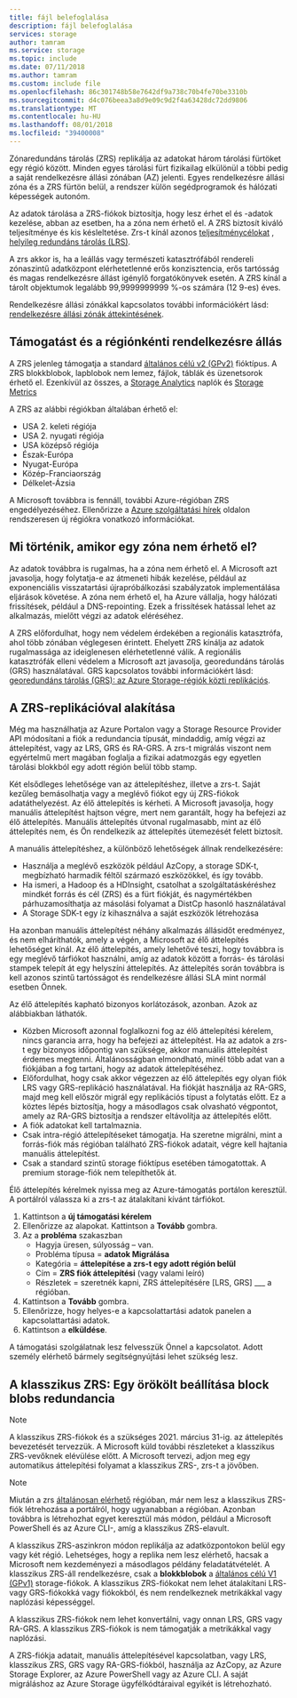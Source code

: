 ```yaml
---
title: fájl belefoglalása
description: fájl belefoglalása
services: storage
author: tamram
ms.service: storage
ms.topic: include
ms.date: 07/11/2018
ms.author: tamram
ms.custom: include file
ms.openlocfilehash: 86c301748b58e7642df9a738c70b4fe70be3310b
ms.sourcegitcommit: d4c076beea3a8d9e09c9d2f4a63428dc72dd9806
ms.translationtype: MT
ms.contentlocale: hu-HU
ms.lasthandoff: 08/01/2018
ms.locfileid: "39400008"
---
```

Zónaredundáns tárolás (ZRS) replikálja az adatokat három tárolási fürtöket egy régió között. Minden egyes tárolási fürt fizikailag elkülönül a többi pedig a saját rendelkezésre állási zónában (AZ) jelenti. Egyes rendelkezésre állási zóna és a ZRS fürtön belül, a rendszer külön segédprogramok és hálózati képességek autonóm.

Az adatok tárolása a ZRS-fiókok biztosítja, hogy lesz érhet el és -adatok kezelése, abban az esetben, ha a zóna nem érhető el. A ZRS biztosít kiváló teljesítménye és kis késleltetése. Zrs-t kínál azonos [teljesítménycélokat](../articles/storage/common/storage-scalability-targets.md) , [helyileg redundáns tárolás (LRS)](../articles/storage/common/storage-redundancy-lrs.md).

A zrs akkor is, ha a leállás vagy természeti katasztrófából rendereli zónaszintű adatközpont elérhetetlenné erős konzisztencia, erős tartósság és magas rendelkezésre állást igénylő forgatókönyvek esetén. A ZRS kínál a tárolt objektumok legalább 99,9999999999 %-os számára (12 9-es) éves.

Rendelkezésre állási zónákkal kapcsolatos további információkért lásd: [rendelkezésre állási zónák áttekintésének](https://docs.microsoft.com/azure/availability-zones/az-overview).

## <a name="support-coverage-and-regional-availability"></a>Támogatást és a régiónkénti rendelkezésre állás
A ZRS jelenleg támogatja a standard [általános célú v2 (GPv2)](../articles/storage/common/storage-account-options.md#general-purpose-v2-accounts) fióktípus. A ZRS blokkblobok, lapblobok nem lemez, fájlok, táblák és üzenetsorok érhető el. Ezenkívül az összes, a [Storage Analytics](../articles/storage/common/storage-analytics.md) naplók és [Storage Metrics](../articles/storage/common/storage-enable-and-view-metrics.md)

A ZRS az alábbi régiókban általában érhető el:

- USA 2. keleti régiója
- USA 2. nyugati régiója
- USA középső régiója
- Észak-Európa
- Nyugat-Európa
- Közép-Franciaország
- Délkelet-Ázsia

A Microsoft továbbra is fennáll, további Azure-régióban ZRS engedélyezéséhez. Ellenőrizze a [Azure szolgáltatási hírek](https://azure.microsoft.com/updates/) oldalon rendszeresen új régiókra vonatkozó információkat.

## <a name="what-happens-when-a-zone-becomes-unavailable"></a>Mi történik, amikor egy zóna nem érhető el?

Az adatok továbbra is rugalmas, ha a zóna nem érhető el. A Microsoft azt javasolja, hogy folytatja-e az átmeneti hibák kezelése, például az exponenciális visszatartási újrapróbálkozási szabályzatok implementálása eljárások követése. A zóna nem érhető el, ha Azure vállalja, hogy hálózati frissítések, például a DNS-repointing. Ezek a frissítések hatással lehet az alkalmazás, mielőtt végzi az adatok eléréséhez.

A ZRS előfordulhat, hogy nem védelem érdekében a regionális katasztrófa, ahol több zónában véglegesen érintett. Ehelyett ZRS kínálja az adatok rugalmassága az ideiglenesen elérhetetlenné válik. A regionális katasztrófák elleni védelem a Microsoft azt javasolja, georedundáns tárolás (GRS) használatával. GRS kapcsolatos további információkért lásd: [georedundáns tárolás (GRS): az Azure Storage-régiók közti replikációs](../articles/storage/common/storage-redundancy-grs.md).

## <a name="converting-to-zrs-replication"></a>A ZRS-replikációval alakítása
Még ma használhatja az Azure Portalon vagy a Storage Resource Provider API módosítani a fiók a redundancia típusát, mindaddig, amíg végzi az áttelepítést, vagy az LRS, GRS és RA-GRS. A zrs-t migrálás viszont nem egyértelmű mert magában foglalja a fizikai adatmozgás egy egyetlen tárolási blokkból egy adott régión belül több stamp. 

Két elsődleges lehetősége van az áttelepítéshez, illetve a zrs-t. Saját kezűleg bemásolhatja vagy a meglévő fiókot egy új ZRS-fiókok adatáthelyezést. Az élő áttelepítés is kérheti. A Microsoft javasolja, hogy manuális áttelepítést hajtson végre, mert nem garantált, hogy ha befejezi az élő áttelepítés. Manuális áttelepítés útvonal rugalmasabb, mint az élő áttelepítés nem, és Ön rendelkezik az áttelepítés ütemezését felett biztosít.

A manuális áttelepítéshez, a különböző lehetőségek állnak rendelkezésére:
- Használja a meglévő eszközök például AzCopy, a storage SDK-t, megbízható harmadik féltől származó eszközökkel, és így tovább.
- Ha ismeri, a Hadoop és a HDInsight, csatolhat a szolgáltatáskéréshez mindkét forrás és cél (ZRS) és a fürt fiókját, és nagymértékben párhuzamosíthatja az másolási folyamat a DistCp hasonló használatával
- A Storage SDK-t egy íz kihasználva a saját eszközök létrehozása

Ha azonban manuális áttelepítést néhány alkalmazás állásidőt eredményez, és nem elháríthatók, amely a végén, a Microsoft az élő áttelepítés lehetőséget kínál. Az élő áttelepítés, amely lehetővé teszi, hogy továbbra is egy meglévő tárfiókot használni, amíg az adatok között a forrás- és tárolási stampek telepít át egy helyszíni áttelepítés. Az áttelepítés során továbbra is kell azonos szintű tartósságot és rendelkezésre állási SLA mint normál esetben Önnek.

Az élő áttelepítés kapható bizonyos korlátozások, azonban. Azok az alábbiakban láthatók.

- Közben Microsoft azonnal foglalkozni fog az élő áttelepítési kérelem, nincs garancia arra, hogy ha befejezi az áttelepítést. Ha az adatok a zrs-t egy bizonyos időpontig van szüksége, akkor manuális áttelepítést érdemes megtenni. Általánosságban elmondható, minél több adat van a fiókjában a fog tartani, hogy az adatok áttelepítéséhez. 
- Előfordulhat, hogy csak akkor végezzen az élő áttelepítés egy olyan fiók LRS vagy GRS-replikáció használatával. Ha fiókját használja az RA-GRS, majd meg kell először migrál egy replikációs típust a folytatás előtt. Ez a köztes lépés biztosítja, hogy a másodlagos csak olvasható végpontot, amely az RA-GRS biztosítja a rendszer eltávolítja az áttelepítés előtt.
- A fiók adatokat kell tartalmaznia.
- Csak intra-régió áttelepítéseket támogatja. Ha szeretne migrálni, mint a forrás-fiók más régióban található ZRS-fiókok adatait, végre kell hajtania manuális áttelepítést.
- Csak a standard szintű storage fióktípus esetében támogatottak. A premium storage-fiók nem telepíthetők át.

Élő áttelepítés kérelmek nyissa meg az Azure-támogatás portálon keresztül. A portálról válassza ki a zrs-t az átalakítani kívánt tárfiókot.
1. Kattintson a **új támogatási kérelem**
2. Ellenőrizze az alapokat. Kattintson a **Tovább** gombra. 
3. Az a **probléma** szakaszban 
    - Hagyja üresen, súlyosság – van.
    - Probléma típusa = **adatok Migrálása**
    - Kategória = **áttelepítése a zrs-t egy adott régión belül**
    - Cím = **ZRS fiók áttelepítési** (vagy valami leíró)
    - Részletek = szeretnék kapni, ZRS áttelepítésére [LRS, GRS] ___ a régióban. 
4. Kattintson a **Tovább** gombra.
5. Ellenőrizze, hogy helyes-e a kapcsolattartási adatok panelen a kapcsolattartási adatok.
6. Kattintson a **elküldése**.

A támogatási szolgálatnak lesz felvesszük Önnel a kapcsolatot. Adott személy elérhető bármely segítségnyújtási lehet szükség lesz. 

## <a name="zrs-classic-a-legacy-option-for-block-blobs-redundancy"></a>A klasszikus ZRS: Egy örökölt beállítása block blobs redundancia
> [!NOTE]
> A klasszikus ZRS-fiókok és a szükséges 2021. március 31-ig. az áttelepítés bevezetését tervezzük. A Microsoft küld további részleteket a klasszikus ZRS-vevőknek elévülése előtt. A Microsoft tervezi, adjon meg egy automatikus áttelepítési folyamat a klasszikus ZRS-, zrs-t a jövőben.

>[!NOTE]
> Miután a zrs [általánosan elérhető](#support-coverage-and-regional-availability) régióban, már nem lesz a klasszikus ZRS-fiók létrehozása a portálról, hogy ugyanabban a régióban. Azonban továbbra is létrehozhat egyet keresztül más módon, például a Microsoft PowerShell és az Azure CLI-, amíg a klasszikus ZRS-elavult.

A klasszikus ZRS-aszinkron módon replikálja az adatközpontokon belül egy vagy két régió. Lehetséges, hogy a replika nem lesz elérhető, hacsak a Microsoft nem kezdeményezi a másodlagos példány feladatátvételét. A klasszikus ZRS-áll rendelkezésre, csak a **blokkblobok** a [általános célú V1 (GPv1)](../articles/storage/common/storage-account-options.md#general-purpose-v1-accounts) storage-fiókok. A klasszikus ZRS-fiókokat nem lehet átalakítani LRS- vagy GRS-fiókokká vagy fiókokból, és nem rendelkeznek metrikákkal vagy naplózási képességgel.

A klasszikus ZRS-fiókok nem lehet konvertálni, vagy onnan LRS, GRS vagy RA-GRS. A klasszikus ZRS-fiókok is nem támogatják a metrikákkal vagy naplózási.

A ZRS-fiókja adatait, manuális áttelepítésével kapcsolatban, vagy LRS, klasszikus ZRS, GRS vagy RA-GRS-fiókból, használja az AzCopy, az Azure Storage Explorer, az Azure PowerShell vagy az Azure CLI. A saját migráláshoz az Azure Storage ügyfélkódtáraival egyikét is létrehozható.
